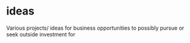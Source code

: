# ideas
Various projects/ ideas for business opportunities to possibly pursue or seek outside investment for
